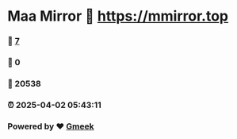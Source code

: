 # Maa Mirror :link: https://mmirror.top 
### :page_facing_up: [7](https://mmirror.top/tag.html) 
### :speech_balloon: 0 
### :hibiscus: 20538 
### :alarm_clock: 2025-04-02 05:43:11 
### Powered by :heart: [Gmeek](https://github.com/Meekdai/Gmeek)
